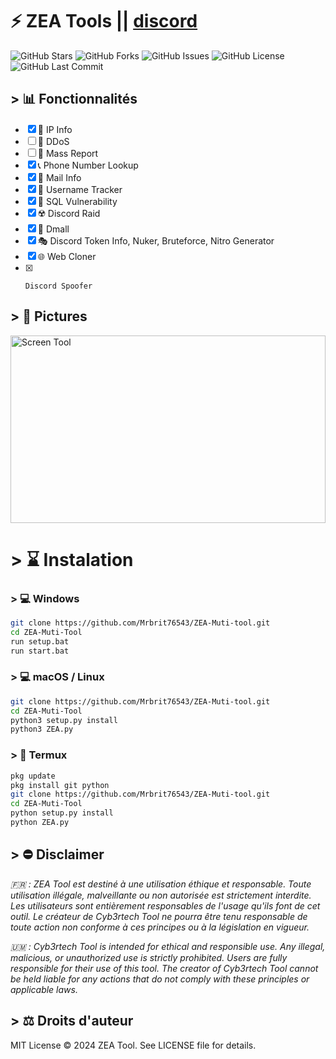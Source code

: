 # ⚡️ ZEA Tools || [discord](https://discord.gg/un4yj5xvV7)

![GitHub Stars](https://img.shields.io/github/stars/Cyb3rtch/Cyb3rtech-Tool?style=social) ![GitHub Forks](https://img.shields.io/github/forks/Cyb3rtch/Cyb3rtech-Tool?style=social) ![GitHub Issues](https://img.shields.io/github/issues/Cyb3rtch/Cyb3rtech-Tool)
![GitHub License](https://img.shields.io/github/license/Cyb3rtch/Cyb3rtech-Tool) ![GitHub Last Commit](https://img.shields.io/github/last-commit/Cyb3rtch/Cyb3rtech-Tool)
## > 📊 Fonctionnalités

- [x] 📍 IP Info
- [ ] 🛜 DDoS
- [ ] 🚫 Mass Report
- [x] 📞 Phone Number Lookup
- [x] 📩 Mail Info
- [x] 👤 Username Tracker
- [x] 💉 SQL Vulnerability
- [x] ☢️ Discord Raid
- [x] 👥️ Dmall
- [x] 🎭 Discord Token Info, Nuker, Bruteforce, Nitro Generator
- [x] 🌐 Web Cloner
- [x]     Discord Spoofer 
      
## > 📸 Pictures

<div style="display: flex; justify-content: center;">
    <img src="https://cdn.discordapp.com/attachments/1331702780842217542/1334132266250666015/rlBGjUa.png?ex=679b6aff&is=679a197f&hm=60acc54dd6ddc41b2e6f98f19662a58d427cf33c63d9cad1cc783787adf8df41&" alt="Screen Tool" style="width:100%; height:300px; object-fit:cover;"/>
</div>

# > ⌛️ Instalation

### > 💻 Windows

```bash
git clone https://github.com/Mrbrit76543/ZEA-Muti-tool.git
cd ZEA-Muti-Tool
run setup.bat
run start.bat
```

### > 💻 macOS / Linux

```bash
git clone https://github.com/Mrbrit76543/ZEA-Muti-tool.git
cd ZEA-Muti-Tool
python3 setup.py install
python3 ZEA.py
```

### > 📱 Termux

```bash
pkg update
pkg install git python
git clone https://github.com/Mrbrit76543/ZEA-Muti-tool.git
cd ZEA-Muti-Tool
python setup.py install
python ZEA.py
```

## > ⛔️ Disclaimer
*🇫🇷 : ZEA Tool est destiné à une utilisation éthique et responsable. Toute utilisation illégale, malveillante ou non autorisée est strictement interdite. Les utilisateurs sont entièrement responsables de l'usage qu'ils font de cet outil. Le créateur de Cyb3rtech Tool ne pourra être tenu responsable de toute action non conforme à ces principes ou à la législation en vigueur.*

*🇺🇲 : Cyb3rtech Tool is intended for ethical and responsible use. Any illegal, malicious, or unauthorized use is strictly prohibited. Users are fully responsible for their use of this tool. The creator of Cyb3rtech Tool cannot be held liable for any actions that do not comply with these principles or applicable laws.*

## > ⚖️  Droits d'auteur
MIT License © 2024 ZEA Tool. See LICENSE file for details.
